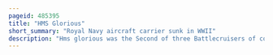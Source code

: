 ```yaml
---
pageid: 485395
title: "HMS Glorious"
short_summary: "Royal Navy aircraft carrier sunk in WWII"
description: "Hms glorious was the Second of three Battlecruisers of courageous Class built for the royal Navy during the first World War. They were mainly intended to support the baltic Project championed by the first Sea Lord Lord Fisher and were relatively lightly armed and armoured. Glorious was completed in late 1916 and spent the War patrolling the North Sea. She participated in the second Battle of Heligoland Bight in november 1917 and was present when the german high Seas fleet surrendered a Year later."
---
```

